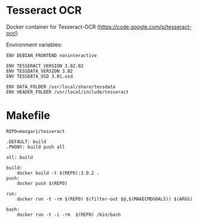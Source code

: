 Tesseract OCR
======================
Docker container for Tesseract-OCR (https://code.google.com/p/tesseract-ocr/)

Environment variables:
```
ENV DEBIAN_FRONTEND noninteractive

ENV TESSERACT_VERSION 3.02.02
ENV TESSDATA_VERSION 3.02
ENV TESSDATA_OSD 3.01.osd

ENV DATA_FOLDER /usr/local/share/tessdata
ENV HEADER_FOLDER /usr/local/include/tesseract
```


Makefile
======================

```make
REPO=masgari/tesseract

.DEFAULT: build
.PHONY: build push all

all: build

build:
	docker build -t $(REPO):3.0.2 .
push:
	docker push $(REPO)

run:
	docker run -t -rm $(REPO) $(filter-out $@,$(MAKECMDGOALS)) $(ARGS)

bash:
	docker run -t -i -rm  $(REPO) /bin/bash

```

